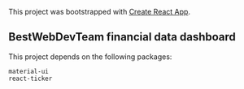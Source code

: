 This project was bootstrapped with [Create React App](https://github.com/facebook/create-react-app).

## BestWebDevTeam financial data dashboard
This project depends on the following packages:
```
material-ui
react-ticker
```
